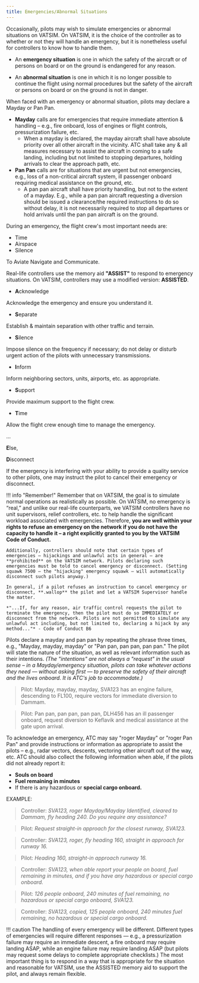 ```yaml
---
title: Emergencies/Abnormal Situations
---
```

Occasionally, pilots may wish to simulate emergencies or abnormal situations on VATSIM. On VATSIM, it is the choice of the controller as to whether or not they will handle an emergency, but it is nonetheless useful for controllers to know how to handle them.

- An **emergency situation** is one in which the safety of the aircraft or of persons on board or on the ground is endangered for any reason.

- An **abnormal situation** is one in which it is no longer possible to continue the flight using normal procedures but the safety of the aircraft or persons on board or on the ground is not in danger.

When faced with an emergency or abnormal situation, pilots may declare a Mayday or Pan Pan.

- **Mayday** calls are for emergencies that require immediate attention & handling – e.g., fire onboard, loss of engines or flight controls, pressurization failure, etc.
    - When a mayday is declared, the mayday aircraft shall have absolute priority over all other aircraft in the vicinity. ATC shall take any & all measures necessary to assist the aircraft in coming to a safe landing, including but not limited to stopping departures, holding arrivals to clear the approach path, etc.
- **Pan Pan** calls are for situations that are urgent but not emergencies, e.g., loss of a non-critical aircraft system, ill passenger onboard requiring medical assistance on the ground, etc.
    - A pan pan aircraft shall have priority handling, but not to the extent of a mayday. E.g., while a pan pan aircraft requesting a diversion should be issued a clearance/the required instructions to do so without delay, it is not necessarily required to stop all departures or hold arrivals until the pan pan aircraft is on the ground.

During an emergency, the flight crew's most important needs are:

- Time
- Airspace
- Silence

To Aviate Navigate and Communicate.

Real-life controllers use the memory aid **"ASSIST"** to respond to emergency situations. On VATSIM, controllers may use a modified version: **ASSISTED**.

- **A**cknowledge

Acknowledge the emergency and ensure you understand it.

- **S**eparate

Establish & maintain separation with other traffic and terrain.

- **S**ilence

Impose silence on the frequency if necessary; do not delay or disturb urgent action of the pilots with unnecessary transmissions.

- **I**nform

Inform neighboring sectors, units, airports, etc. as appropriate.

- **S**upport

Provide maximum support to the flight crew.

- **T**ime

Allow the flight crew enough time to manage the emergency.



...

**E**lse,

**D**isconnect

If the emergency is interfering with your ability to provide a quality service to other pilots, one may instruct the pilot to cancel their emergency or disconnect.

!!! info "Remember!"
    Remember that on VATSIM, the goal is to simulate normal operations as realistically as possible. On VATSIM, no emergency is “real,” and unlike our real-life counterparts, we VATSIM controllers have no unit supervisors, relief controllers, etc. to help handle the significant workload associated with emergencies. Therefore, **you are well within your rights to refuse an emergency on the network if you do not have the capacity to handle it – a right explicitly granted to you by the VATSIM Code of Conduct.**

    Additionally, controllers should note that certain types of emergencies — hijackings and unlawful acts in general — are **prohibited** on the VATSIM network. Pilots declaring such emergencies must be told to cancel emergency or disconnect. (Setting squawk 7500 — the "hijacking" emergency squawk — will automatically disconnect such pilots anyway.)

    In general, if a pilot refuses an instruction to cancel emergency or disconnect, **.wallop** the pilot and let a VATSIM Supervisor handle the matter.

    *"...If, for any reason, air traffic control requests the pilot to terminate the emergency, then the pilot must do so IMMEDIATELY or disconnect from the network. Pilots are not permitted to simulate any unlawful act including, but not limited to, declaring a hijack by any method..."* - Code of Conduct B6

Pilots declare a mayday and pan pan by repeating the phrase three times, e.g., "Mayday, mayday, mayday" or "Pan pan, pan pan, pan pan." The pilot will state the nature of the situation, as well as relevant information such as their intentions. *(The "intentions" are not always a "request" in the usual sense – in a Mayday/emergency situation, pilots can take whatever actions they need — without asking first — to preserve the safety of their aircraft and the lives onboard. It is ATC's job to accommodate.)*

> Pilot: Mayday, mayday, mayday, SVA123 has an engine failure, descending to FL100, require vectors for immediate diversion to Dammam.

> Pilot: Pan pan, pan pan, pan pan, DLH456 has an ill passenger onboard, request diversion to Keflavik and medical assistance at the gate upon arrival.

To acknowledge an emergency, ATC may say "roger Mayday" or "roger Pan Pan" and provide instructions or information as appropriate to assist the pilots – e.g., radar vectors, descents, vectoring other aircraft out of the way, etc. ATC should also collect the following information when able, if the pilots did not already report it:

- **Souls on board**
- **Fuel remaining in minutes**
- If there is any hazardous or **special cargo onboard.**

EXAMPLE:

> Controller: *SVA123, roger Mayday/Mayday Identified, cleared to Dammam, fly heading 240. Do you require any assistance?*

> Pilot: *Request straight-in approach for the closest runway, SVA123.*

> Controller: *SVA123, roger, fly heading 160, straight in approach for runway 16.*

> Pilot: *Heading 160, straight-in approach runway 16.*

> Controller: *SVA123, when able report your people on board, fuel remaining in minutes, and if you have any hazardous or special cargo onboard.*

> Pilot: *126 people onboard, 240 minutes of fuel remaining, no hazardous or special cargo onboard, SVA123.*

> Controller: *SVA123, copied, 125 people onboard, 240 minutes fuel remaining, no hazardous or special cargo onboard.*

!!! caution
    The handling of every emergency will be different. Different types of emergencies will require different responses — e.g., a pressurization failure may require an immediate descent, a fire onboard may require landing ASAP, while an engine failure may require landing ASAP (but pilots may request some delays to complete appropriate checklists.) The most important thing is to respond in a way that is appropriate for the situation and reasonable for VATSIM, use the ASSISTED memory aid to support the pilot, and always remain flexible.